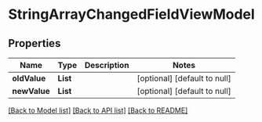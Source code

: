 # StringArrayChangedFieldViewModel
## Properties

| Name | Type | Description | Notes |
|------------ | ------------- | ------------- | -------------|
| **oldValue** | **List** |  | [optional] [default to null] |
| **newValue** | **List** |  | [optional] [default to null] |

[[Back to Model list]](../README.md#documentation-for-models) [[Back to API list]](../README.md#documentation-for-api-endpoints) [[Back to README]](../README.md)

